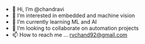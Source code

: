 - 👋 Hi, I’m @chandravi
- 👀 I’m interested in embedded and machine vision
- 🌱 I’m currently learning ML and AI
- 💞️ I’m looking to collaborate on automation projects
- 📫 How to reach me ... rvchand92@gmail.com

<!---
chandravi/chandravi is a ✨ special ✨ repository because its `README.md` (this file) appears on your GitHub profile.
You can click the Preview link to take a look at your changes.
--->
